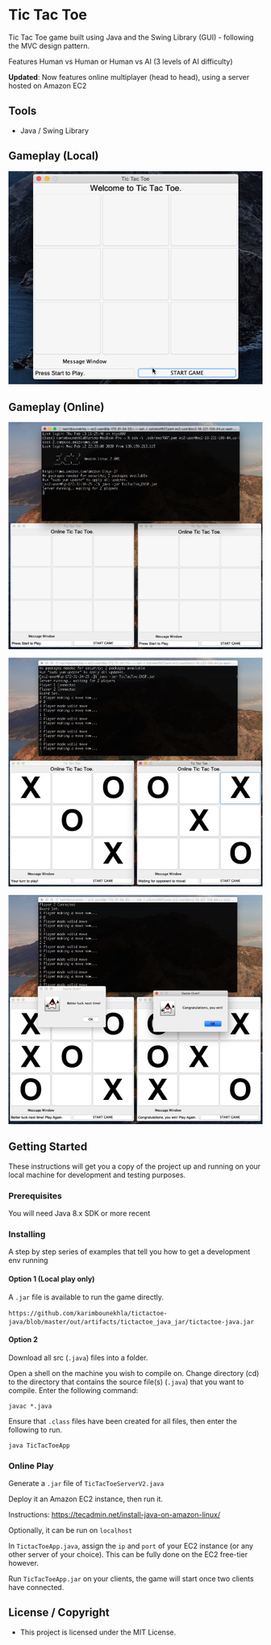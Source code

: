 # Tic Tac Toe
Tic Tac Toe game built using Java and the Swing Library (GUI) - following the MVC design pattern.

Features Human vs Human or Human vs AI (3 levels of AI difficulty)

**Updated**: Now features online multiplayer (head to head), using a server hosted on Amazon EC2

## Tools 

* Java / Swing Library

## Gameplay (Local)

![Gameplay](gamegif.gif)

## Gameplay (Online)

![Server-waiting](screenshots/server-waiting.png)

![Server-playing](screenshots/server-playing.png)

![Server-game-over](screenshots/server-game-over.png)


## Getting Started

These instructions will get you a copy of the project up and running on your local machine for development and testing purposes. 

### Prerequisites

You will need Java 8.x SDK or more recent

### Installing

A step by step series of examples that tell you how to get a development env running

#### Option 1 (Local play only)
A `.jar` file is available to run the game directly. 

`https://github.com/karimbounekhla/tictactoe-java/blob/master/out/artifacts/tictactoe_java_jar/tictactoe-java.jar`

#### Option 2
Download all src (`.java`) files into a folder.

Open a shell on the machine you wish to compile on.
Change directory (cd) to the directory that contains the source file(s) (`.java`) that you want to compile.
Enter the following command:

```
javac *.java
```

Ensure that `.class` files have been created for all files, then enter the following to run.

```
java TicTacToeApp
```

### Online Play

Generate a `.jar` file of `TicTacToeServerV2.java`

Deploy it an Amazon EC2 instance, then run it.

Instructions: https://tecadmin.net/install-java-on-amazon-linux/

Optionally, it can be run on `localhost`

In `TictacToeApp.java`, assign the `ip` and `port` of your EC2 instance (or any other server of your choice). This can be fully done on the EC2 free-tier however.

Run `TicTacToeApp.jar` on your clients, the game will start once two clients have connected.

## License / Copyright

* This project is licensed under the MIT License.
